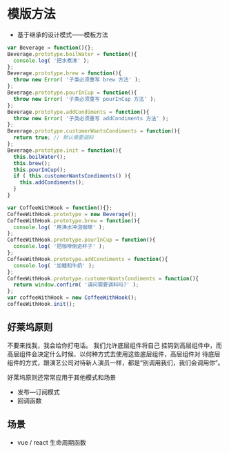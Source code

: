 # 模版方法

- 基于继承的设计模式——模板方法

```js
var Beverage = function(){};
Beverage.prototype.boilWater = function(){
  console.log( '把水煮沸' );
};
Beverage.prototype.brew = function(){
  throw new Error( '子类必须重写 brew 方法' );
};
Beverage.prototype.pourInCup = function(){
  throw new Error( '子类必须重写 pourInCup 方法' );
};
Beverage.prototype.addCondiments = function(){
  throw new Error( '子类必须重写 addCondiments 方法' );
};
Beverage.prototype.customerWantsCondiments = function(){
  return true; // 默认需要调料
};
Beverage.prototype.init = function(){
  this.boilWater();
  this.brew();
  this.pourInCup();
  if ( this.customerWantsCondiments() ){
    this.addCondiments();
  }
}

var CoffeeWithHook = function(){};
CoffeeWithHook.prototype = new Beverage();
CoffeeWithHook.prototype.brew = function(){
  console.log( '用沸水冲泡咖啡' );
};
CoffeeWithHook.prototype.pourInCup = function(){
  console.log( '把咖啡倒进杯子' );
};
CoffeeWithHook.prototype.addCondiments = function(){
  console.log( '加糖和牛奶' );
};
CoffeeWithHook.prototype.customerWantsCondiments = function(){
  return window.confirm( '请问需要调料吗?' );
};
var coffeeWithHook = new CoffeeWithHook();
coffeeWithHook.init();

```

## 好莱坞原则
不要来找我，我会给你打电话。
我们允许底层组件将自己 挂钩到高层组件中，而高层组件会决定什么时候、以何种方式去使用这些底层组件，高层组件对 待底层组件的方式，跟演艺公司对待新人演员一样，都是“别调用我们，我们会调用你”。

好莱坞原则还常常应用于其他模式和场景
- 发布—订阅模式
- 回调函数

## 场景
- vue / react 生命周期函数
